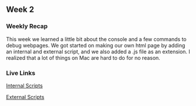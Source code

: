 ## Week 2

### Weekly Recap

This week we learned a little bit about the console and a few commands to debug webpages. We got started on making our own html page by adding an internal and external script, and we also added a .js file as an extension. I realized that a lot of things on Mac are hard to do for no reason.

### Live Links

[Internal Scripts](https://wowowo1791.github.io/sp-newm-n220/week-2/index.html)

[External Scripts](https://wowowo1791.github.io/sp-newm-n220/week-2/pumpkinpatch.html)
